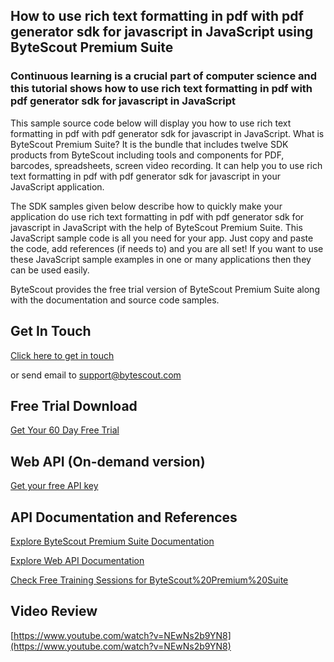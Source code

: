 ## How to use rich text formatting in pdf with pdf generator sdk for javascript in JavaScript using ByteScout Premium Suite

### Continuous learning is a crucial part of computer science and this tutorial shows how to use rich text formatting in pdf with pdf generator sdk for javascript in JavaScript

This sample source code below will display you how to use rich text formatting in pdf with pdf generator sdk for javascript in JavaScript. What is ByteScout Premium Suite? It is the bundle that includes twelve SDK products from ByteScout including tools and components for PDF, barcodes, spreadsheets, screen video recording. It can help you to use rich text formatting in pdf with pdf generator sdk for javascript in your JavaScript application.

The SDK samples given below describe how to quickly make your application do use rich text formatting in pdf with pdf generator sdk for javascript in JavaScript with the help of ByteScout Premium Suite. This JavaScript sample code is all you need for your app. Just copy and paste the code, add references (if needs to) and you are all set! If you want to use these JavaScript sample examples in one or many applications then they can be used easily.

ByteScout provides the free trial version of ByteScout Premium Suite along with the documentation and source code samples.

## Get In Touch

[Click here to get in touch](https://bytescout.zendesk.com/hc/en-us/requests/new?subject=ByteScout%20Premium%20Suite%20Question)

or send email to [support@bytescout.com](mailto:support@bytescout.com?subject=ByteScout%20Premium%20Suite%20Question) 

## Free Trial Download

[Get Your 60 Day Free Trial](https://bytescout.com/download/web-installer?utm_source=github-readme)

## Web API (On-demand version)

[Get your free API key](https://pdf.co/documentation/api?utm_source=github-readme)

## API Documentation and References

[Explore ByteScout Premium Suite Documentation](https://bytescout.com/documentation/index.html?utm_source=github-readme)

[Explore Web API Documentation](https://pdf.co/documentation/api?utm_source=github-readme)

[Check Free Training Sessions for ByteScout%20Premium%20Suite](https://academy.bytescout.com/)

## Video Review

[https://www.youtube.com/watch?v=NEwNs2b9YN8](https://www.youtube.com/watch?v=NEwNs2b9YN8)